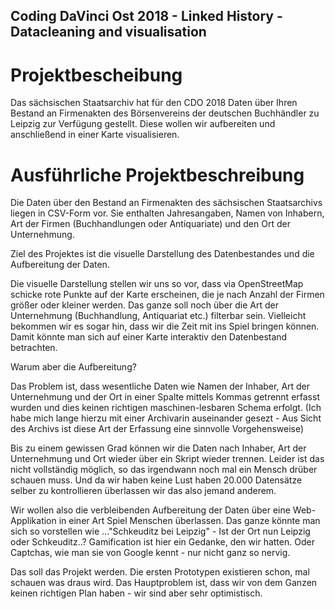 ## Coding DaVinci Ost 2018 - Linked History - Datacleaning and visualisation




# Projektbescheibung

Das sächsischen Staatsarchiv hat für den CDO 2018 Daten über Ihren Bestand an Firmenakten des Börsenvereins der deutschen Buchhändler zu Leipzig zur Verfügung gestellt. Diese wollen wir aufbereiten und anschließend in einer Karte visualisieren. 


# Ausführliche Projektbeschreibung

Die Daten über den Bestand an Firmenakten des sächsischen Staatsarchivs liegen in CSV-Form vor. Sie enthalten Jahresangaben, Namen von Inhabern, Art der Firmen (Buchhandlungen oder Antiquariate) und den Ort der Unternehmung. 
 
Ziel des Projektes ist die visuelle Darstellung des Datenbestandes und die Aufbereitung der Daten.


Die visuelle Darstellung stellen wir uns so vor, dass via OpenStreetMap schicke rote Punkte auf der Karte erscheinen, die je nach Anzahl der Firmen größer oder kleiner werden. Das ganze soll noch über die Art der Unternehmung (Buchhandlung, Antiquariat etc.) filterbar sein. Vielleicht bekommen wir es sogar hin, dass wir die Zeit mit ins Spiel bringen können. Damit könnte man sich auf einer Karte interaktiv den Datenbestand betrachten.

Warum aber die Aufbereitung?

Das Problem ist, dass wesentliche Daten wie Namen der Inhaber, Art der Unternehmung und der Ort in einer Spalte mittels Kommas getrennt erfasst wurden und dies keinen richtigen maschinen-lesbaren Schema erfolgt. (Ich habe mich lange hierzu mit einer Archivarin auseinander gesezt - Aus Sicht des Archivs ist diese Art der Erfassung eine sinnvolle Vorgehensweise)

Bis zu einem gewissen Grad können wir die Daten nach Inhaber, Art der Unternehmung und Ort wieder über ein Skript wieder trennen. Leider ist das nicht vollständig möglich, so das irgendwann noch mal ein Mensch drüber schauen muss. Und da wir haben keine Lust haben 20.000 Datensätze selber zu kontrollieren überlassen wir das also jemand anderem.

Wir wollen also die verbleibenden Aufbereitung der Daten über eine Web-Applikation in einer Art Spiel Menschen überlassen. Das ganze könnte man sich so vorstellen wie ..."Schkeuditz bei Leipzig" - Ist der Ort nun Leipzig oder Schkeuditz..? Gamification ist hier ein Gedanke, den wir hatten. Oder Captchas, wie man sie von Google kennt - nur nicht ganz so nervig.

Das soll das Projekt werden. Die ersten Prototypen existieren schon, mal schauen was draus wird. Das Hauptproblem ist, dass wir von dem Ganzen keinen richtigen Plan haben - wir sind aber sehr optimistisch.
